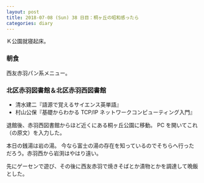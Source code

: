 ```yaml
---
layout: post
title: 2018-07-08 (Sun) 38 日目：桐ヶ丘の昭和感ったら
categories: diary
---
```


Ｋ公園就寝起床。

### 朝食

西友赤羽パン系メニュー。

### 北区赤羽図書館＆北区赤羽西図書館

* 清水建二『語源で覚えるサイエンス英単語』
* 村山公保『基礎からわかる TCP/IP ネットワークコンピューティング入門』

退館後、赤羽西図書館からほど近くにある桐ヶ丘公園に移動。
PC を開いてこれ（の原文）を入力した。

本日の銭湯は岩の湯。
今なら富士の湯の存在を知っているのでそちらへ行っただろう。赤羽西から岩渕はやはり遠い。

先にゲーセンで遊び、その後に西友赤羽で焼きそばとか漬物とかを調達して晩飯とした。

